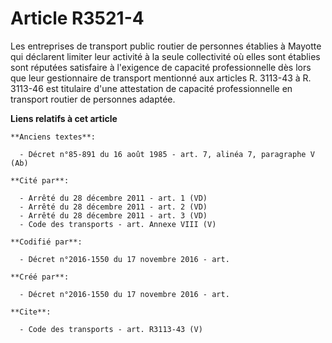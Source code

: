 # Article R3521-4

Les entreprises de transport public routier de personnes établies à Mayotte qui déclarent limiter leur activité à la seule
collectivité où elles sont établies sont réputées satisfaire à l'exigence de capacité professionnelle dès lors que leur
gestionnaire de transport mentionné aux articles R. 3113-43 à R. 3113-46 est titulaire d'une attestation de capacité
professionnelle en transport routier de personnes adaptée.

**Liens relatifs à cet article**

	**Anciens textes**:

	  - Décret n°85-891 du 16 août 1985 - art. 7, alinéa 7, paragraphe V  (Ab)

	**Cité par**:

	  - Arrêté du 28 décembre 2011 - art. 1 (VD)
	  - Arrêté du 28 décembre 2011 - art. 2 (VD)
	  - Arrêté du 28 décembre 2011 - art. 3 (VD)
	  - Code des transports - art. Annexe VIII (V)

	**Codifié par**:

	  - Décret n°2016-1550 du 17 novembre 2016 - art.

	**Créé par**:

	  - Décret n°2016-1550 du 17 novembre 2016 - art.

	**Cite**:

	  - Code des transports - art. R3113-43 (V)
